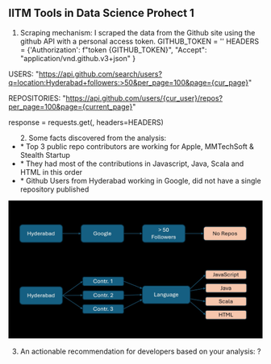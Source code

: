 ## IITM Tools in Data Science Prohect 1

1. Scraping mechanism: I scraped the data from the Github site using the github API with a personal access token.
          GITHUB_TOKEN =  '<personal-token>'
          HEADERS = {'Authorization': f"token {GITHUB_TOKEN}",
                     "Accept": "application/vnd.github.v3+json"
          }
   
USERS: "https://api.github.com/search/users?q=location:Hyderabad+followers:>50&per_page=100&page={cur_page}"

REPOSITORIES: "https://api.github.com/users/{cur_user}/repos?per_page=100&page={current_page}"

response = requests.get(<above-url>, headers=HEADERS)

   <p align="left">
<ul>
2.  Some facts discovered from the analysis:
          <li>    * Top 3 public repo contributors are working for Apple, MMTechSoft & Stealth Startup
</li>
          <li>    * They had most of the contributions in Javascript, Java, Scala and HTML in this order
</li>
          <li>    * Github Users from Hyderabad working in Google, did not have a single repository published

</li>
</ul>
</p>
      
![Logo](Project-1-Findings.jpg)
      
3. An actionable recommendation for developers based on your analysis: ?



